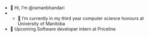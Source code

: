 - 👋 Hi, I’m @ramanbhandari
- - 🌱 I’m currently in my third year computer science honours at University of Manitoba
- 👀 Upcoming Software developer intern at Priceline

<!---
ramanbhandari/ramanbhandari is a ✨ special ✨ repository because its `README.md` (this file) appears on your GitHub profile.
You can click the Preview link to take a look at your changes.
--->
